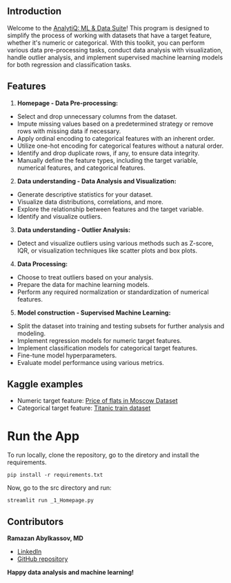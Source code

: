 ## Introduction

Welcome to the [AnalytiQ: ML & Data Suite](https://analytiq-ml-data-suite.streamlit.app/)! This program is designed to simplify the process of working with datasets that have a target feature, whether it's numeric or categorical. With this toolkit, you can perform various data pre-processing tasks, conduct data analysis with visualization, handle outlier analysis, and implement supervised machine learning models for both regression and classification tasks.

## Features

1. **Homepage - Data Pre-processing:**
- Select and drop unnecessary columns from the dataset.
- Impute missing values based on a predetermined strategy or remove rows with missing data if necessary.
- Apply ordinal encoding to categorical features with an inherent order.
- Utilize one-hot encoding for categorical features without a natural order.
- Identify and drop duplicate rows, if any, to ensure data integrity.
- Manually define the feature types, including the target variable, numerical features, and categorical features.

2. **Data understanding - Data Analysis and Visualization:**
- Generate descriptive statistics for your dataset.
- Visualize data distributions, correlations, and more.
- Explore the relationship between features and the target variable.   
- Identify and visualize outliers.

3. **Data understanding - Outlier Analysis:**
- Detect and visualize outliers using various methods such as Z-score, IQR, or visualization techniques like scatter plots and box plots.

4. **Data Processing:**
- Choose to treat outliers based on your analysis.
- Prepare the data for machine learning models.
- Perform any required normalization or standardization of numerical features.

5. **Model construction - Supervised Machine Learning:**
- Split the dataset into training and testing subsets for further analysis and modeling.
- Implement regression models for numeric target features.
- Implement classification models for categorical target features.
- Fine-tune model hyperparameters.
- Evaluate model performance using various metrics.

## Kaggle examples
- Numeric target feature: [Price of flats in Moscow Dataset](https://github.com/ramazanabylkassov/AnalytiQ-ML-Data-Suite/blob/main/csv_examples/flats_moscow.csv)
- Categorical target feature: [Titanic train dataset](https://github.com/ramazanabylkassov/AnalytiQ-ML-Data-Suite/blob/main/csv_examples/titanic_train.csv)

# Run the App

To run locally, clone the repository, go to the diretory and install the requirements.

```
pip install -r requirements.txt
```

Now, go to the src directory and run:

```
streamlit run _1_Homepage.py
```

## Contributors
**Ramazan Abylkassov, MD**
- [LinkedIn](https://www.linkedin.com/in/ramazan-abylkassov-23965097/)
- [GitHub repository](https://github.com/ramazanabylkassov/AnalytiQ-ML-Data-Suite)

**Happy data analysis and machine learning!**